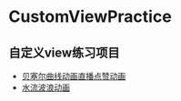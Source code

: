 # CustomViewPractice
## 自定义view练习项目
 * [贝塞尔曲线动画直播点赞动画](/app/src/main/java/com/custom/yumiao/customviewpractice/view/WaveView.java)
 * [水流波浪动画](/app/src/main/java/com/custom/yumiao/customviewpractice/view/WaveView.java)
